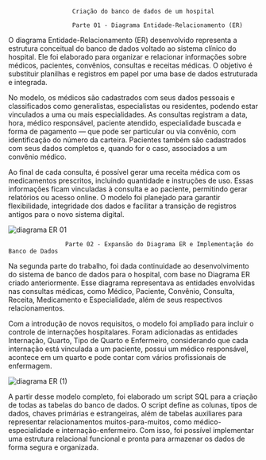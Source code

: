                       Criação do banco de dados de um hospital

                      Parte 01 - Diagrama Entidade-Relacionamento (ER)

O diagrama Entidade-Relacionamento (ER) desenvolvido representa a estrutura conceitual do banco de dados voltado ao sistema clínico do hospital. Ele foi elaborado para organizar e relacionar informações sobre médicos, pacientes, convênios, consultas e receitas médicas. O objetivo é substituir planilhas e registros em papel por uma base de dados estruturada e integrada.

No modelo, os médicos são cadastrados com seus dados pessoais e classificados como generalistas, especialistas ou residentes, podendo estar vinculados a uma ou mais especialidades. As consultas registram a data, hora, médico responsável, paciente atendido, especialidade buscada e forma de pagamento — que pode ser particular ou via convênio, com identificação do número da carteira. Pacientes também são cadastrados com seus dados completos e, quando for o caso, associados a um convênio médico.

Ao final de cada consulta, é possível gerar uma receita médica com os medicamentos prescritos, incluindo quantidade e instruções de uso. Essas informações ficam vinculadas à consulta e ao paciente, permitindo gerar relatórios ou acesso online. O modelo foi planejado para garantir flexibilidade, integridade dos dados e facilitar a transição de registros antigos para o novo sistema digital.


![diagrama ER 01](https://github.com/user-attachments/assets/5387d78b-56fd-4fb7-ab46-06d2e63ea586)



                    Parte 02 - Expansão do Diagrama ER e Implementação do Banco de Dados

Na segunda parte do trabalho, foi dada continuidade ao desenvolvimento do sistema de banco de dados para o hospital, com base no Diagrama ER criado anteriormente. Esse diagrama representava as entidades envolvidas nas consultas médicas, como Médico, Paciente, Convênio, Consulta, Receita, Medicamento e Especialidade, além de seus respectivos relacionamentos.

Com a introdução de novos requisitos, o modelo foi ampliado para incluir o controle de internações hospitalares. Foram adicionadas as entidades Internação, Quarto, Tipo de Quarto e Enfermeiro, considerando que cada internação está vinculada a um paciente, possui um médico responsável, acontece em um quarto e pode contar com vários profissionais de enfermagem.

![diagrama ER (1)](https://github.com/user-attachments/assets/54634dae-41ad-4613-80c7-09f4c208af40)

A partir desse modelo completo, foi elaborado um script SQL para a criação de todas as tabelas do banco de dados. O script define as colunas, tipos de dados, chaves primárias e estrangeiras, além de tabelas auxiliares para representar relacionamentos muitos-para-muitos, como médico-especialidade e internação-enfermeiro. Com isso, foi possível implementar uma estrutura relacional funcional e pronta para armazenar os dados de forma segura e organizada.
